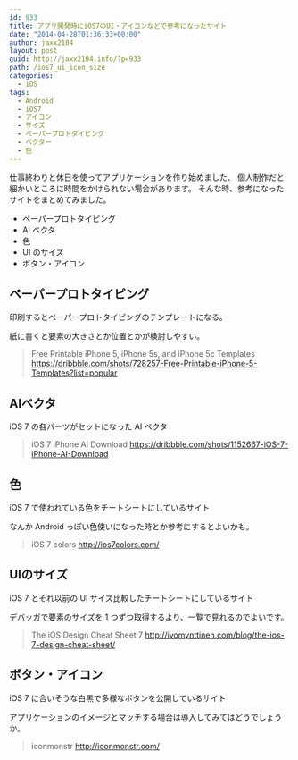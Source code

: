 ```yaml
---
id: 933
title: アプリ開発時にiOS7のUI・アイコンなどで参考になったサイト
date: "2014-04-28T01:36:33+00:00"
author: jaxx2104
layout: post
guid: http://jaxx2104.info/?p=933
path: /ios7_ui_icon_size
categories:
  - iOS
tags:
  - Android
  - iOS7
  - アイコン
  - サイズ
  - ペーパープロトタイピング
  - ベクター
  - 色
---
```

仕事終わりと休日を使ってアプリケーションを作り始めました、
個人制作だと細かいところに時間をかけられない場合があります。
そんな時、参考になったサイトをまとめてみました。

* ペーパープロトタイピング
* AI ベクタ
* 色
* UI のサイズ
* ボタン・アイコン

## ペーパープロトタイピング

印刷するとペーパープロトタイピングのテンプレートになる。

紙に書くと要素の大きさとか位置とかが検討しやすい。

> Free Printable iPhone 5, iPhone 5s, and iPhone 5c Templates
> https://dribbble.com/shots/728257-Free-Printable-iPhone-5-Templates?list=popular

## AIベクタ

iOS 7 の各パーツがセットになった AI ベクタ

> iOS 7 iPhone AI Download
> https://dribbble.com/shots/1152667-iOS-7-iPhone-AI-Download

## 色

iOS 7 で使われている色をチートシートにしているサイト

なんか Android っぽい色使いになった時とか参考にするとよいかも。

> iOS 7 colors
> http://ios7colors.com/

## UIのサイズ

iOS 7 とそれ以前の UI サイズ比較したチートシートにしているサイト

デバッガで要素のサイズを 1 つずつ取得するより、一覧で見れるのでよいです。

> The iOS Design Cheat Sheet 7
> http://ivomynttinen.com/blog/the-ios-7-design-cheat-sheet/


## ボタン・アイコン

iOS 7 に合いそうな白黒で多様なボタンを公開しているサイト

アプリケーションのイメージとマッチする場合は導入してみてはどうでしょうか。

> iconmonstr
> http://iconmonstr.com/
